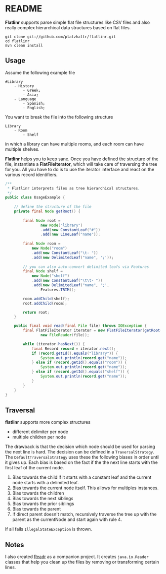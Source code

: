 # README #

**Flatlinr** supports parse simple flat file structures like CSV files and also really complex hierarchical data structures based on flat files.

	git clone git://github.com/platzhaltr/flatlinr.git
	cd flatlinr
	mvn clean install

## Usage ##

Assume the following example file

	#Library
		- History
			- Greek;
			- Asia;
		- Language
			- Spanish;
			- English;
			
You want to break the file into the following structure

	Library
		- Room
			- Shelf	

in which a library can have multiple rooms, and each room can have multiple shelves.

**Flatlinr** helps you to keep sane. Once you have defined the structure of the file, instantiate a **FlatFileIterator**, which will take care of traversing the tree for you. All you have to do is to use the iterator interface and react on the various record identifiers.

```java
/**
 * Flatlinr interprets files as tree hierarchical structures.
 */
public class UsageExample {
	
	// define the structure of the file
	private final Node getRoot() {
		
		final Node root = 
				new Node("library")
				.add(new ConstantLeaf("#"))
				.add(new LineLeaf("name"));
			
		final Node room = 
			new Node("room")
			.add(new ConstantLeaf("\t- "))
			.add(new DelimitedLeaf("name", ';'));
		
		// you can also auto-convert delimited leafs via Features
		final Node shelf = 
			new Node("shelf")
			.add(new ConstantLeaf("\t\t- "))
			.add(new DelimitedLeaf("name", ';',
				Features.TRIM));

		room.addChild(shelf);
		root.addChild(room);

		return root;
	}

	public final void read(final File file) throws IOException {
		final FlatFileIterator iterator = new FlatFileIterator(getRoot(),
				new FileReader(file));

		while (iterator.hasNext()) {
			final Record record = iterator.next();
			if (record.getId().equals("library")) {
				System.out.println(record.get("name"));
			} else if (record.getId().equals("room")) {
				System.out.println(record.get("name"));
			} else if (record.getId().equals("shelf")) {
				System.out.println(record.get("name"));
			}
		}
	}
}
```

## Traversal ##

**flatlinr** supports more complex structures

- different delimiter per node
- multiple children per node

The drawback is that the decision which node should be used for parsing the next line is hard. The decision can be defined in a `TraversalStrategy`. The `DefaultTraversalStrategy` uses these the following biases in order until it gives up. Each bias is based on the fact if the the next line starts with the first leaf of the current node.

1. Bias towards the child if it starts with a constant leaf and the current node starts with a delimited leaf.
2. Bias towards the current node itself. This allows for multiples instances.
3. Bias towards the children
4. Bias towards the next siblings
5. Bias towards the prior siblings
6. Bias towards the parent
7. If direct parent doesn't match, recursively traverse the tree up with the parent as the currentNode and start again with rule 4.

If all fails `IllegalStateException` is thrown.

## Notes ##

I also created [Readr](https://github.com/platzhaltr/readr) as a companion project. It creates `java.io.Reader` classes that help you clean up the files by removing or transforming certain lines.